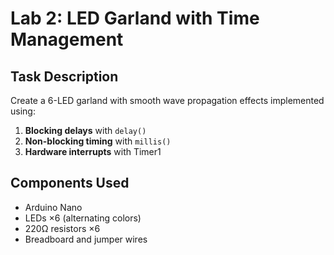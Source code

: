 # Lab 2: LED Garland with Time Management

## Task Description
Create a 6-LED garland with smooth wave propagation effects implemented using:
1. **Blocking delays** with `delay()`
2. **Non-blocking timing** with `millis()`
3. **Hardware interrupts** with Timer1

## Components Used
- Arduino Nano
- LEDs ×6 (alternating colors)
- 220Ω resistors ×6
- Breadboard and jumper wires
